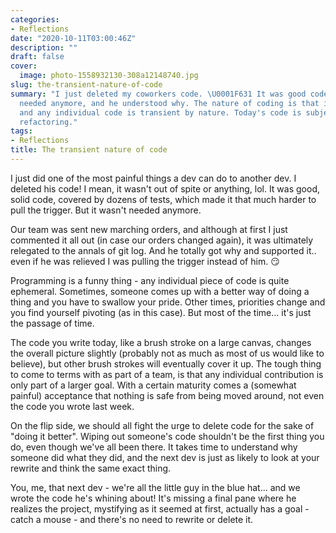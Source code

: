 ```yaml
---
categories:
- Reflections
date: "2020-10-11T03:00:46Z"
description: ""
draft: false
cover:
  image: photo-1558932130-308a12148740.jpg
slug: the-transient-nature-of-code
summary: "I just deleted my coworkers code. \U0001F631 It was good code that wasn't
  needed anymore, and he understood why. The nature of coding is that it's a progression,
  and any individual code is transient by nature. Today's code is subject to tomorrow's
  refactoring."
tags:
- Reflections
title: The transient nature of code
---
```



I just did one of the most painful things a dev can do to another dev. I deleted his code! I mean, it wasn't out of spite or anything, lol. It was good, solid code, covered by dozens of tests, which made it that much harder to pull the trigger. But it wasn't needed anymore.

Our team was sent new marching orders, and although at first I just commented it all out (in case our orders changed again), it was ultimately relegated to the annals of git log. And he totally got why and supported it.. even if he was relieved I was pulling the trigger instead of him. 😏

Programming is a funny thing - any individual piece of code is quite ephemeral. Sometimes, someone comes up with a better way of doing a thing and you have to swallow your pride. Other times, priorities change and you find yourself pivoting (as in this case). But most of the time... it's just the passage of time.

The code you write today, like a brush stroke on a large canvas, changes the overall picture slightly (probably not as much as most of us would like to believe), but other brush strokes will eventually cover it up. The tough thing to come to terms with as part of a team, is that any individual contribution is only part of a larger goal. With a certain maturity comes a (somewhat painful) acceptance that nothing is safe from being moved around, not even the code you wrote last week.

On the flip side, we should all fight the urge to delete code for the sake of "doing it better". Wiping out someone's code shouldn't be the first thing you do, even though we've all been there. It takes time to understand why someone did what they did, and the next dev is just as likely to look at your rewrite and think the same exact thing.

You, me, that next dev - we're all the little guy in the blue hat... and we wrote the code he's whining about! It's missing a final pane where he realizes the project, mystifying as it seemed at first, actually has a goal - catch a mouse - and there's no need to rewrite or delete it.
